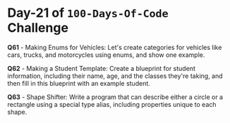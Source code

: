 # Day-21 of `100-Days-Of-Code` Challenge

**Q61** - Making Enums for Vehicles: Let's create categories for vehicles like cars, trucks, and motorcycles using enums, and show one example.

**Q62** - Making a Student Template: Create a blueprint for student information, including their name, age, and the classes they're taking, and then fill in this blueprint with an example student.

**Q63** - Shape Shifter: Write a program that can describe either a circle or a rectangle using a special type alias, including properties unique to each shape.